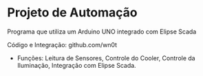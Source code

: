 # Projeto de Automação
Programa que utiliza um Arduino UNO integrado com Elipse Scada

Código e Integração: github.com/wn0t

   - Funções: 
Leitura de Sensores,
Controle do Cooler,
Controle da Iluminação, 
Integração com Elipse Scada.

